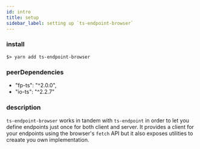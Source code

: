 ```yaml
---
id: intro
title: setup
sidebar_label: setting up `ts-endpoint-browser`
---
```


### install

```
$> yarn add ts-endpoint-browser
```

### peerDependencies

- "fp-ts": "^2.0.0",
- "io-ts": "^2.2.7"

### description

`ts-endpoint-browser` works in tandem with `ts-endpoint` in order to let you define endpoints just once for both client and server.
It provides a client for your endpoints using the browser's `fetch` API but it also exposes utilities to creaate you own implementation.
